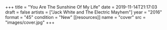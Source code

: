 +++
title = "You Are The Sunshine Of My Life"
date = 2019-11-14T21:17:03
draft = false
artists = ["Jack White and The Electric Mayhem"]
year = "2016"
format = "45"
condition = "New"
[[resources]]
  name = "cover"
  src = "images/cover.jpg"
+++
